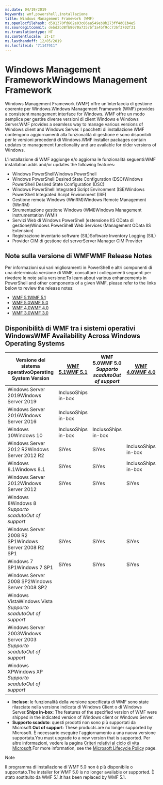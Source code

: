 ```yaml
---
ms.date: 04/19/2019
keywords: wmf,powershell,installazione
title: Windows Management Framework (WMF)
ms.openlocfilehash: d581370fd602e03c86aa549eb8b273ff4d01b4e5
ms.sourcegitcommit: debd2b38fb8070a7357bf1a4bf9cc736f3702f31
ms.translationtype: HT
ms.contentlocale: it-IT
ms.lasthandoff: 12/05/2019
ms.locfileid: "71147911"
---
```

# <a name="windows-management-framework"></a><span data-ttu-id="033b9-103">Windows Management Framework</span><span class="sxs-lookup"><span data-stu-id="033b9-103">Windows Management Framework</span></span>

<span data-ttu-id="033b9-104">Windows Management Framework (WMF) offre un'interfaccia di gestione coerente per Windows.</span><span class="sxs-lookup"><span data-stu-id="033b9-104">Windows Management Framework (WMF) provides a consistent management interface for Windows.</span></span> <span data-ttu-id="033b9-105">WMF offre un modo semplice per gestire diverse versioni di client Windows e Windows Server.</span><span class="sxs-lookup"><span data-stu-id="033b9-105">WMF provides a seamless way to manage various versions of Windows client and Windows Server.</span></span> <span data-ttu-id="033b9-106">I pacchetti di installazione WMF contengono aggiornamenti alla funzionalità di gestione e sono disponibili per le versioni precedenti di Windows.</span><span class="sxs-lookup"><span data-stu-id="033b9-106">WMF installer packages contain updates to management functionality and are available for older versions of Windows.</span></span>

<span data-ttu-id="033b9-107">L'installazione di WMF aggiunge e/o aggiorna le funzionalità seguenti:</span><span class="sxs-lookup"><span data-stu-id="033b9-107">WMF installation adds and/or updates the following features:</span></span>

- <span data-ttu-id="033b9-108">Windows PowerShell</span><span class="sxs-lookup"><span data-stu-id="033b9-108">Windows PowerShell</span></span>
- <span data-ttu-id="033b9-109">Windows PowerShell Desired State Configuration (DSC)</span><span class="sxs-lookup"><span data-stu-id="033b9-109">Windows PowerShell Desired State Configuration (DSC)</span></span>
- <span data-ttu-id="033b9-110">Windows PowerShell Integrated Script Environment (ISE)</span><span class="sxs-lookup"><span data-stu-id="033b9-110">Windows PowerShell Integrated Script Environment (ISE)</span></span>
- <span data-ttu-id="033b9-111">Gestione remota Windows (WinRM)</span><span class="sxs-lookup"><span data-stu-id="033b9-111">Windows Remote Management (WinRM)</span></span>
- <span data-ttu-id="033b9-112">Strumentazione gestione Windows (WMI)</span><span class="sxs-lookup"><span data-stu-id="033b9-112">Windows Management Instrumentation (WMI)</span></span>
- <span data-ttu-id="033b9-113">Servizi Web di Windows PowerShell (estensione IIS OData di gestione)</span><span class="sxs-lookup"><span data-stu-id="033b9-113">Windows PowerShell Web Services (Management OData IIS Extension)</span></span>
- <span data-ttu-id="033b9-114">Registrazione inventario software (SIL)</span><span class="sxs-lookup"><span data-stu-id="033b9-114">Software Inventory Logging (SIL)</span></span>
- <span data-ttu-id="033b9-115">Provider CIM di gestione del server</span><span class="sxs-lookup"><span data-stu-id="033b9-115">Server Manager CIM Provider</span></span>

## <a name="wmf-release-notes"></a><span data-ttu-id="033b9-116">Note sulla versione di WMF</span><span class="sxs-lookup"><span data-stu-id="033b9-116">WMF Release Notes</span></span>

<span data-ttu-id="033b9-117">Per informazioni sui vari miglioramenti in PowerShell e altri componenti di una determinata versione di WMF, consultare i collegamenti seguenti per rivedere le note sulla versione:</span><span class="sxs-lookup"><span data-stu-id="033b9-117">To learn about various enhancements in PowerShell and other components of a given WMF, please refer to the links below to review the release notes:</span></span>

- [<span data-ttu-id="033b9-118">WMF 5.1</span><span class="sxs-lookup"><span data-stu-id="033b9-118">WMF 5.1</span></span>](whats-new/release-notes.md#wmf-51-changes)
- [<span data-ttu-id="033b9-119">WMF 5.0</span><span class="sxs-lookup"><span data-stu-id="033b9-119">WMF 5.0</span></span>](whats-new/release-notes.md#wmf-50-changes)
- [<span data-ttu-id="033b9-120">WMF 4.0</span><span class="sxs-lookup"><span data-stu-id="033b9-120">WMF 4.0</span></span>](https://download.microsoft.com/download/3/D/6/3D61D262-8549-4769-A660-230B67E15B25/Windows%20Management%20Framework%204%200%20Release%20Notes.docx)
- [<span data-ttu-id="033b9-121">WMF 3.0</span><span class="sxs-lookup"><span data-stu-id="033b9-121">WMF 3.0</span></span>](https://download.microsoft.com/download/E/7/6/E76850B8-DA6E-4FF5-8CCE-A24FC513FD16/WMF%203%20Release%20Notes.docx)

## <a name="wmf-availability-across-windows-operating-systems"></a><span data-ttu-id="033b9-122">Disponibilità di WMF tra i sistemi operativi Windows</span><span class="sxs-lookup"><span data-stu-id="033b9-122">WMF Availability Across Windows Operating Systems</span></span>

|        <span data-ttu-id="033b9-123">Versione del sistema operativo</span><span class="sxs-lookup"><span data-stu-id="033b9-123">Operating System Version</span></span>         | <span data-ttu-id="033b9-124">[WMF 5.1][]</span><span class="sxs-lookup"><span data-stu-id="033b9-124">[WMF 5.1][]</span></span>  | <span data-ttu-id="033b9-125">WMF 5.0</span><span class="sxs-lookup"><span data-stu-id="033b9-125">WMF 5.0</span></span><br><span data-ttu-id="033b9-126">*Supporto scaduto*</span><span class="sxs-lookup"><span data-stu-id="033b9-126">*Out of support*</span></span> | <span data-ttu-id="033b9-127">[WMF 4.0][]</span><span class="sxs-lookup"><span data-stu-id="033b9-127">[WMF 4.0][]</span></span>  | <span data-ttu-id="033b9-128">[WMF 3.0][]</span><span class="sxs-lookup"><span data-stu-id="033b9-128">[WMF 3.0][]</span></span>  | <span data-ttu-id="033b9-129">[WMF 2.0][]</span><span class="sxs-lookup"><span data-stu-id="033b9-129">[WMF 2.0][]</span></span>  |
| --------------------------------------- | ------------ | --------------------------- | ------------ | ------------ | ------------ |
| <span data-ttu-id="033b9-130">Windows Server 2019</span><span class="sxs-lookup"><span data-stu-id="033b9-130">Windows Server 2019</span></span>                     | <span data-ttu-id="033b9-131">Incluso</span><span class="sxs-lookup"><span data-stu-id="033b9-131">Ships in-box</span></span> |                             |              |              |              |
| <span data-ttu-id="033b9-132">Windows Server 2016</span><span class="sxs-lookup"><span data-stu-id="033b9-132">Windows Server 2016</span></span>                     | <span data-ttu-id="033b9-133">Incluso</span><span class="sxs-lookup"><span data-stu-id="033b9-133">Ships in-box</span></span> |                             |              |              |              |
| <span data-ttu-id="033b9-134">Windows 10</span><span class="sxs-lookup"><span data-stu-id="033b9-134">Windows 10</span></span>                              | <span data-ttu-id="033b9-135">Incluso</span><span class="sxs-lookup"><span data-stu-id="033b9-135">Ships in-box</span></span> | <span data-ttu-id="033b9-136">Incluso</span><span class="sxs-lookup"><span data-stu-id="033b9-136">Ships in-box</span></span>                |              |              |              |
| <span data-ttu-id="033b9-137">Windows Server 2012 R2</span><span class="sxs-lookup"><span data-stu-id="033b9-137">Windows Server 2012 R2</span></span>                  | <span data-ttu-id="033b9-138">Sì</span><span class="sxs-lookup"><span data-stu-id="033b9-138">Yes</span></span>          | <span data-ttu-id="033b9-139">Sì</span><span class="sxs-lookup"><span data-stu-id="033b9-139">Yes</span></span>                         | <span data-ttu-id="033b9-140">Incluso</span><span class="sxs-lookup"><span data-stu-id="033b9-140">Ships in-box</span></span> |              |              |
| <span data-ttu-id="033b9-141">Windows 8.1</span><span class="sxs-lookup"><span data-stu-id="033b9-141">Windows 8.1</span></span>                             | <span data-ttu-id="033b9-142">Sì</span><span class="sxs-lookup"><span data-stu-id="033b9-142">Yes</span></span>          | <span data-ttu-id="033b9-143">Sì</span><span class="sxs-lookup"><span data-stu-id="033b9-143">Yes</span></span>                         | <span data-ttu-id="033b9-144">Incluso</span><span class="sxs-lookup"><span data-stu-id="033b9-144">Ships in-box</span></span> |              |              |
| <span data-ttu-id="033b9-145">Windows Server 2012</span><span class="sxs-lookup"><span data-stu-id="033b9-145">Windows Server 2012</span></span>                     | <span data-ttu-id="033b9-146">Sì</span><span class="sxs-lookup"><span data-stu-id="033b9-146">Yes</span></span>          | <span data-ttu-id="033b9-147">Sì</span><span class="sxs-lookup"><span data-stu-id="033b9-147">Yes</span></span>                         | <span data-ttu-id="033b9-148">Sì</span><span class="sxs-lookup"><span data-stu-id="033b9-148">Yes</span></span>          | <span data-ttu-id="033b9-149">Incluso</span><span class="sxs-lookup"><span data-stu-id="033b9-149">Ships in-box</span></span> |              |
| <span data-ttu-id="033b9-150">Windows 8</span><span class="sxs-lookup"><span data-stu-id="033b9-150">Windows 8</span></span><br><span data-ttu-id="033b9-151">*Supporto scaduto*</span><span class="sxs-lookup"><span data-stu-id="033b9-151">*Out of support*</span></span>           |              |                             |              | <span data-ttu-id="033b9-152">Incluso</span><span class="sxs-lookup"><span data-stu-id="033b9-152">Ships in-box</span></span> |              |
| <span data-ttu-id="033b9-153">Windows Server 2008 R2 SP1</span><span class="sxs-lookup"><span data-stu-id="033b9-153">Windows Server 2008 R2 SP1</span></span>              | <span data-ttu-id="033b9-154">Sì</span><span class="sxs-lookup"><span data-stu-id="033b9-154">Yes</span></span>          | <span data-ttu-id="033b9-155">Sì</span><span class="sxs-lookup"><span data-stu-id="033b9-155">Yes</span></span>                         | <span data-ttu-id="033b9-156">Sì</span><span class="sxs-lookup"><span data-stu-id="033b9-156">Yes</span></span>          | <span data-ttu-id="033b9-157">Sì</span><span class="sxs-lookup"><span data-stu-id="033b9-157">Yes</span></span>          | <span data-ttu-id="033b9-158">Incluso</span><span class="sxs-lookup"><span data-stu-id="033b9-158">Ships in-box</span></span> |
| <span data-ttu-id="033b9-159">Windows 7 SP1</span><span class="sxs-lookup"><span data-stu-id="033b9-159">Windows 7 SP1</span></span>                           | <span data-ttu-id="033b9-160">Sì</span><span class="sxs-lookup"><span data-stu-id="033b9-160">Yes</span></span>          | <span data-ttu-id="033b9-161">Sì</span><span class="sxs-lookup"><span data-stu-id="033b9-161">Yes</span></span>                         | <span data-ttu-id="033b9-162">Sì</span><span class="sxs-lookup"><span data-stu-id="033b9-162">Yes</span></span>          | <span data-ttu-id="033b9-163">Sì</span><span class="sxs-lookup"><span data-stu-id="033b9-163">Yes</span></span>          | <span data-ttu-id="033b9-164">Incluso</span><span class="sxs-lookup"><span data-stu-id="033b9-164">Ships in-box</span></span> |
| <span data-ttu-id="033b9-165">Windows Server 2008 SP2</span><span class="sxs-lookup"><span data-stu-id="033b9-165">Windows Server 2008 SP2</span></span>                 |              |                             |              | <span data-ttu-id="033b9-166">Sì</span><span class="sxs-lookup"><span data-stu-id="033b9-166">Yes</span></span>          | <span data-ttu-id="033b9-167">Sì</span><span class="sxs-lookup"><span data-stu-id="033b9-167">Yes</span></span>          |
| <span data-ttu-id="033b9-168">Windows Vista</span><span class="sxs-lookup"><span data-stu-id="033b9-168">Windows Vista</span></span><br><span data-ttu-id="033b9-169">*Supporto scaduto*</span><span class="sxs-lookup"><span data-stu-id="033b9-169">*Out of support*</span></span>       |              |                             |              |              | <span data-ttu-id="033b9-170">Sì</span><span class="sxs-lookup"><span data-stu-id="033b9-170">Yes</span></span>          |
| <span data-ttu-id="033b9-171">Windows Server 2003</span><span class="sxs-lookup"><span data-stu-id="033b9-171">Windows Server 2003</span></span><br><span data-ttu-id="033b9-172">*Supporto scaduto*</span><span class="sxs-lookup"><span data-stu-id="033b9-172">*Out of support*</span></span> |              |                             |              |              | <span data-ttu-id="033b9-173">Sì</span><span class="sxs-lookup"><span data-stu-id="033b9-173">Yes</span></span>          |
| <span data-ttu-id="033b9-174">Windows XP</span><span class="sxs-lookup"><span data-stu-id="033b9-174">Windows XP</span></span><br><span data-ttu-id="033b9-175">*Supporto scaduto*</span><span class="sxs-lookup"><span data-stu-id="033b9-175">*Out of support*</span></span>          |              |                             |              | <span data-ttu-id="033b9-176">Sì</span><span class="sxs-lookup"><span data-stu-id="033b9-176">Yes</span></span>          | <span data-ttu-id="033b9-177">Sì</span><span class="sxs-lookup"><span data-stu-id="033b9-177">Yes</span></span>          |

- <span data-ttu-id="033b9-178">**Incluso**: le funzionalità della versione specificata di WMF sono state rilasciate nella versione indicata di Windows Client o di Windows Server.</span><span class="sxs-lookup"><span data-stu-id="033b9-178">**Ships in-box**: The features of the specified version of WMF were shipped in the indicated version of Windows client or Windows Server.</span></span>
- <span data-ttu-id="033b9-179">**Supporto scaduto**: questi prodotti non sono più supportati da Microsoft.</span><span class="sxs-lookup"><span data-stu-id="033b9-179">**Out of support**: These products are no longer supported by Microsoft.</span></span> <span data-ttu-id="033b9-180">È necessario eseguire l'aggiornamento a una nuova versione supportata.</span><span class="sxs-lookup"><span data-stu-id="033b9-180">You must upgrade to a new version that is supported.</span></span> <span data-ttu-id="033b9-181">Per altre informazioni, vedere la pagina [Criteri relativi al ciclo di vita Microsoft][].</span><span class="sxs-lookup"><span data-stu-id="033b9-181">For more information, see the [Microsoft Lifecycle Policy][] page.</span></span>

> [!NOTE]
> <span data-ttu-id="033b9-182">Il programma di installazione di WMF 5.0 non è più disponibile o supportato.</span><span class="sxs-lookup"><span data-stu-id="033b9-182">The installer for WMF 5.0 is no longer available or supported.</span></span> <span data-ttu-id="033b9-183">È stato sostituito da WMF 5.1.</span><span class="sxs-lookup"><span data-stu-id="033b9-183">It has been replaced by WMF 5.1.</span></span>

[Criteri relativi al ciclo di vita Microsoft]: https://support.microsoft.com/lifecycle
[Microsoft Lifecycle Policy]: https://support.microsoft.com/lifecycle
[WMF 5.1]: https://aka.ms/wmf51download
[WMF 4.0]: https://aka.ms/wmf4download
[WMF 3.0]: https://aka.ms/wmf3download
[WMF 2.0]: https://aka.ms/wmf2download
